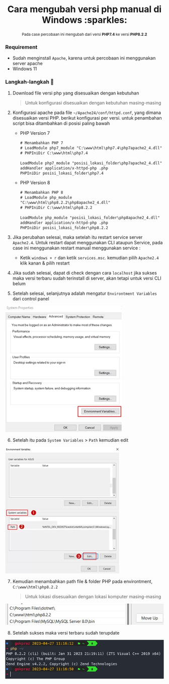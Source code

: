 <div align="center">
   <h1>
      Cara mengubah versi php manual di Windows :sparkles:
   </h1>
   <small>
      Pada case percobaan ini mengubah dari versi <b>PHP7.4</b> ke versi <b>PHP8.2.2</b>
   </small>
</div>

### Requirement
- Sudah menginstall `Apache`, karena untuk percobaan ini menggunakan server apache
- Windows 11

### Langkah-langkah :moyai:

1. Download file versi php yang disesuaikan dengan kebutuhan
   > Untuk konfigurasi disesuaikan dengan kebutuhan masing-masing
2. Konfigurasi apache pada file `~/Apache24/conf/httpd.conf`, yang dimana disesuaikan versi PHP. berikut konfigurasi per versi. untuk penambahan script bisa ditambahkan di posisi paling bawah

   - PHP Version 7
		```console
		# Menambahkan PHP 7
		# LoadModule php7_module "C:\www\html\php7.4\php7apache2_4.dll"
		# PHPIniDir C:\www\html\php7.4

		LoadModule php7_module "posisi_lokasi_folder\php7apache2_4.dll"
		addHandler application/x-httpd-php .php
		PHPIniDir posisi_lokasi_folder\php7.4
		```
   - PHP Version 8
		```console
		# Menambahkan PHP 8
		# LoadModule php_module "C:\www\html\php8.2.2\php8apache2_4.dll"
		# PHPIniDir C:\www\html\php8.2.2

		LoadModule php_module "posisi_lokasi_folder\php8apache2_4.dll"
		addHandler application/x-httpd-php .php
		PHPIniDir posisi_lokasi_folder\php8.2.2
		```

3. Jika perubahan selesai, maka setelah itu restart service server `Apache2.4`. Untuk restart dapat menggunakan CLI ataupun Service, pada case ini menggunakan restart manual menggunakan service :
   - Ketik `windows + r` dan ketik `services.msc`. kemudian pilih `Apache2.4` klik kanan & pilih restart

4. Jika sudah selesai, dapat di check dengan cara `localhost` jika sukses maka versi terbaru sudah terinstall di server, akan tetapi untuk versi CLI belum 

5. Setelah selesai, selanjutnya adalah mengatur `Environtment Variables` dari control panel
<img src="environment_variable_windows.jpg">

6. Setelah itu pada `System Variables` > `Path` kemudian edit
<img src="edit_environment_variable.jpg">

7. Kemudian menambahkan path file & folder PHP pada environtment, `C:\www\html\php8.2.2`
	> Untuk lokasi disesuaikan dengan lokasi komputer masing-masing

<img src="environtment_path.jpg">

8. Setelah sukses maka versi terbaru sudah terupdate

<img src="terminal.jpg">
